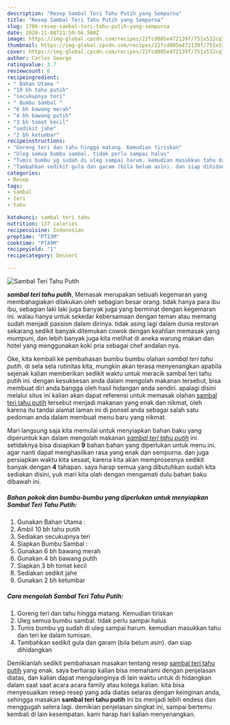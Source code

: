 ```yaml
---
description: "Resep Sambal Teri Tahu Putih yang Sempurna"
title: "Resep Sambal Teri Tahu Putih yang Sempurna"
slug: 1706-resep-sambal-teri-tahu-putih-yang-sempurna
date: 2020-11-08T21:59:56.500Z
image: https://img-global.cpcdn.com/recipes/22fcd805e472139f/751x532cq70/sambal-teri-tahu-putih-foto-resep-utama.jpg
thumbnail: https://img-global.cpcdn.com/recipes/22fcd805e472139f/751x532cq70/sambal-teri-tahu-putih-foto-resep-utama.jpg
cover: https://img-global.cpcdn.com/recipes/22fcd805e472139f/751x532cq70/sambal-teri-tahu-putih-foto-resep-utama.jpg
author: Carlos George
ratingvalue: 3.7
reviewcount: 6
recipeingredient:
- " Bahan Utama "
- "10 bh tahu putih"
- "secukupnya teri"
- " Bumbu Sambal "
- "6 bh bawang merah"
- "4 bh bawang putih"
- "3 bh tomat kecil"
- "sedikit jahe"
- "2 bh ketumbar"
recipeinstructions:
- "Goreng teri dan tahu hingga matang. Kemudian tiriskan"
- "Uleg semua bumbu sambal. tidak perlu sampai halus"
- "Tumis bumbu yg sudah di uleg sampai harum. kemudian masukkan tahu dan teri ke dalam tumisan."
- "Tambahkan sedikit gula dan garam (bila belum asin). dan siap dihidangkan"
categories:
- Resep
tags:
- sambal
- teri
- tahu

katakunci: sambal teri tahu 
nutrition: 137 calories
recipecuisine: Indonesian
preptime: "PT13M"
cooktime: "PT49M"
recipeyield: "1"
recipecategory: Dessert

---
```



![Sambal Teri Tahu Putih](https://img-global.cpcdn.com/recipes/22fcd805e472139f/751x532cq70/sambal-teri-tahu-putih-foto-resep-utama.jpg)

<b><i>sambal teri tahu putih</i></b>, Memasak merupakan sebuah kegemaran yang membahagiakan dilakukan oleh sebagian besar orang. tidak hanya para ibu ibu, sebagian laki laki juga banyak juga yang berminat dengan kegemaran ini. walau hanya untuk sekedar kebersamaan dengan teman atau memang sudah menjadi passion dalam dirinya. tidak asing lagi dalam dunia restoran sekarang sedikit banyak ditemukan cowok dengan keahlian memasak yang mumpuni, dan lebih banyak juga kita melihat di aneka warung makan dan hotel yang menggunakan koki pria sebagai chef andalan nya.

Oke, kita kembali ke pembahasan bumbu bumbu olahan <i>sambal teri tahu putih</i>. di sela sela rutinitas kita, mungkin akan terasa menyenangkan apabila sejenak kalian memberikan sedikit waktu untuk meracik sambal teri tahu putih ini. dengan kesuksesan anda dalam mengolah makanan tersebut, bisa membuat diri anda bangga oleh hasil hidangan anda sendiri. apalagi disini melalui situs ini kalian akan dapat referensi untuk memasak olahan <u>sambal teri tahu putih</u> tersebut menjadi makanan yang enak dan nikmat, oleh karena itu tandai alamat laman ini di ponsel anda sebagai salah satu pedoman anda dalam membuat menu baru yang nikmat.




Mari langsung saja kita memulai untuk menyiapkan bahan baku yang diperuntuk kan dalam mengolah makanan <u><i>sambal teri tahu putih</i></u> ini. setidaknya bisa disiapkan <b>9</b> bahan bahan yang diperlukan untuk menu ini. agar nanti dapat menghasilkan rasa yang enak dan sempurna. dan juga persiapkan waktu kita sesaat, karena kita akan memprosesnya sedikit banyak dengan <b>4</b> tahapan. saya harap semua yang dibutuhkan sudah kita sediakan disini, yuk mari kita olah dengan mengamati dulu bahan baku dibawah ini.

<!--inarticleads1-->

##### Bahan pokok dan bumbu-bumbu yang diperlukan untuk menyiapkan Sambal Teri Tahu Putih:

1. Gunakan  Bahan Utama :
1. Ambil 10 bh tahu putih
1. Sediakan secukupnya teri
1. Siapkan  Bumbu Sambal :
1. Gunakan 6 bh bawang merah
1. Gunakan 4 bh bawang putih
1. Siapkan 3 bh tomat kecil
1. Sediakan sedikit jahe
1. Gunakan 2 bh ketumbar




<!--inarticleads2-->

##### Cara mengolah Sambal Teri Tahu Putih:

1. Goreng teri dan tahu hingga matang. Kemudian tiriskan
1. Uleg semua bumbu sambal. tidak perlu sampai halus
1. Tumis bumbu yg sudah di uleg sampai harum. kemudian masukkan tahu dan teri ke dalam tumisan.
1. Tambahkan sedikit gula dan garam (bila belum asin). dan siap dihidangkan




Demikianlah sedikit pembahasan masakan tentang resep <u>sambal teri tahu putih</u> yang enak. saya berharap kalian bisa memahami dengan penjelasan diatas, dan kalian dapat mengulanginya di lain waktu untuk di hidangkan dalam saat saat acara acara family atau kolega kalian. kita bisa menyesuaikan resep resep yang ada diatas selaras dengan keinginan anda, sehingga masakan <b>sambal teri tahu putih</b> ini bs menjadi lebih endess dan menggugah selera lagi. demikian penjelasan singkat ini, sampai bertemu kembali di lain kesempatan. kami harap hari kalian menyenangkan.
